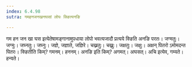 ```yaml
---
index: 6.4.98
sutra: गमहनजनखनघसां लोपः क्ङित्यनङि

---
```

गम हन जन खा घस इत्येतेषामङ्गानामुपधाया लोपो भवत्यजादौ प्रत्यये क्ङिति अनङि परतः। जग्मतुः। जग्मुः। जघ्नतुः। जघ्नुः। जज्ञे, जज्ञाते, जज्ञिरे। चख्नतुः। चख्नुः। जक्षतुः। जक्षुः। अक्षन् पितरो ऽमोमदन्त पितरः। क्ङितीति किम्? गमनम्। हननम्। अनङि इति किम्? अगमत्। अघसत्। अचि इत्येव, गम्यते। हन्यते।